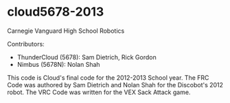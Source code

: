 cloud5678-2013
==============
Carnegie Vanguard High School Robotics

Contributors:
* ThunderCloud (5678): Sam Dietrich, Rick Gordon
* Nimbus (5678N): Nolan Shah

This code is Cloud's final code for the 2012-2013 School year. The FRC Code was authored by Sam Dietrich and Nolan Shah for the Discobot's 2012 robot. The VRC Code was written for the VEX Sack Attack game.
